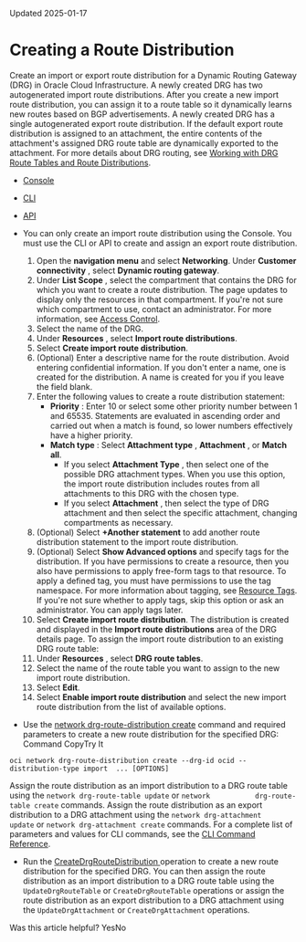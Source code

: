 Updated 2025-01-17
# Creating a Route Distribution
Create an import or export route distribution for a Dynamic Routing Gateway (DRG) in Oracle Cloud Infrastructure.
A newly created DRG has two autogenerated import route distributions. After you create a new import route distribution, you can assign it to a route table so it dynamically learns new routes based on BGP advertisements. 
A newly created DRG has a single autogenerated export route distribution. If the default export route distribution is assigned to an attachment, the entire contents of the attachment's assigned DRG route table are dynamically exported to the attachment.
For more details about DRG routing, see [Working with DRG Route Tables and Route Distributions](https://docs.oracle.com/en-us/iaas/Content/Network/Tasks/managingDRGs.htm#overview__rd_rt).
  * [Console](https://docs.oracle.com/en-us/iaas/Content/Network/Tasks/drg-rd-create.htm)
  * [CLI](https://docs.oracle.com/en-us/iaas/Content/Network/Tasks/drg-rd-create.htm)
  * [API](https://docs.oracle.com/en-us/iaas/Content/Network/Tasks/drg-rd-create.htm)


  * You can only create an import route distribution using the Console. You must use the CLI or API to create and assign an export route distribution.
    1. Open the **navigation menu** and select **Networking**. Under **Customer connectivity** , select **Dynamic routing gateway**.
    2. Under **List Scope** , select the compartment that contains the DRG for which you want to create a route distribution.
The page updates to display only the resources in that compartment. If you're not sure which compartment to use, contact an administrator. For more information, see [Access Control](https://docs.oracle.com/en-us/iaas/Content/Network/Concepts/accesscontrol.htm#Access_Control).
    3. Select the name of the DRG.
    4. Under **Resources** , select **Import route distributions**. 
    5. Select **Create import route distribution**. 
    6. (Optional) Enter a descriptive name for the route distribution. Avoid entering confidential information. If you don't enter a name, one is created for the distribution. A name is created for you if you leave the field blank.
    7. Enter the following values to create a route distribution statement:
       * **Priority** : Enter 10 or select some other priority number between 1 and 65535. Statements are evaluated in ascending order and carried out when a match is found, so lower numbers effectively have a higher priority.
       * **Match type** : Select **Attachment type** , **Attachment** , or **Match all**. 
         * If you select **Attachment Type** , then select one of the possible DRG attachment types. When you use this option, the import route distribution includes routes from all attachments to this DRG with the chosen type.
         * If you select **Attachment** , then select the type of DRG attachment and then select the specific attachment, changing compartments as necessary. 
    8. (Optional) Select **+Another statement** to add another route distribution statement to the import route distribution.
    9. (Optional) Select **Show Advanced options** and specify tags for the distribution. 
If you have permissions to create a resource, then you also have permissions to apply free-form tags to that resource. To apply a defined tag, you must have permissions to use the tag namespace. For more information about tagging, see [Resource Tags](https://docs.oracle.com/iaas/Content/General/Concepts/resourcetags.htm). If you're not sure whether to apply tags, skip this option or ask an administrator. You can apply tags later.
    10. Select **Create import route distribution**.
The distribution is created and displayed in the **Import route distributions** area of the DRG details page. 
To assign the import route distribution to an existing DRG route table:
      1. Under **Resources** , select **DRG route tables**.
      2. Select the name of the route table you want to assign to the new import route distribution.
      3. Select **Edit**.
      4. Select **Enable import route distribution** and select the new import route distribution from the list of available options.
  * Use the [network drg-route-distribution create](https://docs.oracle.com/iaas/tools/oci-cli/latest/oci_cli_docs/cmdref/network/drg-route-distribution/create.html) command and required parameters to create a new route distribution for the specified DRG:
Command
CopyTry It
```
oci network drg-route-distribution create --drg-id ocid --distribution-type import  ... [OPTIONS]
```

Assign the route distribution as an import distribution to a DRG route table using the `network drg-route-table update` or `network           drg-route-table create` commands. Assign the route distribution as an export distribution to a DRG attachment using the `network drg-attachment           update` or `network drg-attachment create` commands.
For a complete list of parameters and values for CLI commands, see the [CLI Command Reference](https://docs.oracle.com/iaas/tools/oci-cli/latest).
  * Run the [CreateDrgRouteDistribution ](https://docs.oracle.com/iaas/api/#/en/iaas/latest/DrgRouteDistribution/CreateDrgRouteDistribution) operation to create a new route distribution for the specified DRG. 
You can then assign the route distribution as an import distribution to a DRG route table using the `UpdateDrgRouteTable` or `CreateDrgRouteTable` operations or assign the route distribution as an export distribution to a DRG attachment using the `UpdateDrgAttachment` or `CreateDrgAttachment` operations.


Was this article helpful?
YesNo


